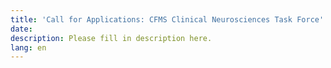 ```yaml
---
title: 'Call for Applications: CFMS Clinical Neurosciences Task Force'
date:
description: Please fill in description here.
lang: en
---
```

